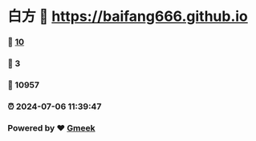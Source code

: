 # 白方 :link: https://baifang666.github.io 
### :page_facing_up: [10](https://baifang666.github.io/tag.html) 
### :speech_balloon: 3 
### :hibiscus: 10957 
### :alarm_clock: 2024-07-06 11:39:47 
### Powered by :heart: [Gmeek](https://github.com/Meekdai/Gmeek)
